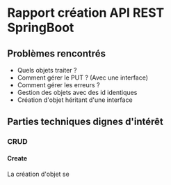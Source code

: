 # Rapport création API REST SpringBoot

## Problèmes rencontrés
 - Quels objets traiter ?
 - Comment gérer le PUT ? (Avec une interface)
 - Comment gérer les erreurs ?
 - Gestion des objets avec des id identiques
 - Création d'objet héritant d'une interface

## Parties techniques dignes d'intérêt
### CRUD
#### Create
La création d'objet se 